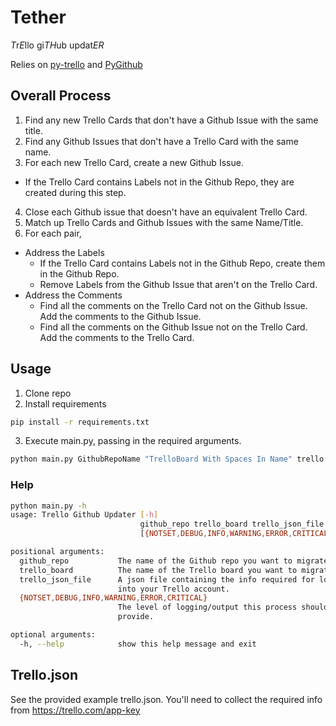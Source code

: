 # Tether

*T*r*E*llo gi*TH*ub updat*ER*

Relies on [py-trello](https://github.com/sarumont/py-trello) and [PyGithub](https://github.com/PyGithub/PyGithub)

## Overall Process

1. Find any new Trello Cards that don't have a Github Issue with the same title.
2. Find any Github Issues that don't have a Trello Card with the same name.
3. For each new Trello Card, create a new Github Issue.
  * If the Trello Card contains Labels not in the Github Repo, they are created during this step. 
4. Close each Github issue that doesn't have an equivalent Trello Card.
5. Match up Trello Cards and Github Issues with the same Name/Title.
6. For each pair,
  * Address the Labels
    * If the Trello Card contains Labels not in the Github Repo, create them in the Github Repo.
    * Remove Labels from the Github Issue that aren't on the Trello Card.
  * Address the Comments
    * Find all the comments on the Trello Card not on the Github Issue. Add the comments to the Github Issue.
    * Find all the comments on the Github Issue not on the Trello Card. Add the comments to the Trello Card.
    
## Usage

1. Clone repo
2. Install requirements

```bash
pip install -r requirements.txt
```

3. Execute main.py, passing in the required arguments.

```bash
python main.py GithubRepoName "TrelloBoard With Spaces In Name" trello.json INFO
```

### Help

```bash
python main.py -h
usage: Trello Github Updater [-h]
                             github_repo trello_board trello_json_file
                             [{NOTSET,DEBUG,INFO,WARNING,ERROR,CRITICAL}]

positional arguments:
  github_repo           The name of the Github repo you want to migrate to.
  trello_board          The name of the Trello board you want to migrate from.
  trello_json_file      A json file containing the info required for logging
                        into your Trello account.
  {NOTSET,DEBUG,INFO,WARNING,ERROR,CRITICAL}
                        The level of logging/output this process should
                        provide.

optional arguments:
  -h, --help            show this help message and exit
```

## Trello.json

See the provided example trello.json. You'll need to collect the required info from https://trello.com/app-key

